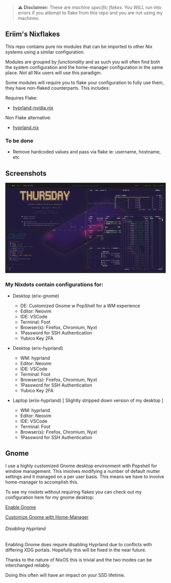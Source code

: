 > :warning: **Disclaimer:** These are *machine specific flakes*. You *WILL* run into errors if you attempt to flake from this repo and you are not using my machines.

## Eriim's Nixflakes

This repo contains pure nix modules that can be imported to other Nix systems using a similar configuration. 

Modules are grouped by *functionality* and as such you will often find both the system configuration and the home-manager configuration in the same place. Not all Nix users will use this paradigm.

Some modules will require you to flake your configuration to fully use them, they have non-flaked counterparts. This includes:

Requires Flake:
- [hyprland-nvidia.nix](https://github.com/erictossell/nixflakes/blob/main/modules/hyprland-nvidia.nix)

Non Flake alternative:
- [hyprland.nix](https://github.com/erictossell/nixflakes/blob/main/modules/hyprland.nix)

### To be done 
- Remove hardcoded values and pass via flake ie: username, hostname, etc

## Screenshots 
![Hyprland](screen-hyprland.png)

### My Nixdots contain configurations for:

- Desktop (erix-gnome)
    - DE: Customized Gnome w PopShell for a WM experience
    - Editor: Neovim
    - IDE: VSCode
    - Terminal: Foot
    - Browser(s): Firefox, Chromium, Nyxt
    - 1Password for SSH Authentication
    - Yubico Key 2FA

- Desktop (erix-hyprland)
    - WM: hyprland
    - Editor: Neovim
    - IDE: VSCode
    - Terminal: Foot
    - Browser(s): Firefox, Chromium, Nyxt
    - 1Password for SSH Authentication
    - Yubico Key 2FA

- Laptop (eriix-hyprland) [ Slightly stripped down version of my desktop ]
    - WM: hyprland
    - Editor: Neovim
    - IDE: VSCode
    - Terminal: Foot
    - Browser(s): Firefox, Chromium, Nyxt
    - 1Password for SSH Authentication

## Gnome

I use a highly customized Gnome desktop environment with Popshell for window management. This involves modifying a number of default mutter settings and it managed on a per user basis. This means we have to involve home-manager to accomplish this.


To see my nixdots without requiring flakes you can check out my configuration here for my gnome desktop:

[Enable Gnome](https://github.com/erictossell/nixdots/blob/main/desktop/modules/gnome.nix)

[Customize Gnome with Home-Manager](https://github.com/erictossell/nixdots/blob/main/desktop/modules/gnome-home.nix)

###### Disabling Hyprland
Enabling Gnome does require disabling Hyprland due to conflicts with differing XDG portals. Hopefully this will be fixed in the near future.

Thanks to the nature of NixOS this is trivial and the two modes can be interchanged reliably. 

Doing this often will have an impact on your SSD lifetime.
